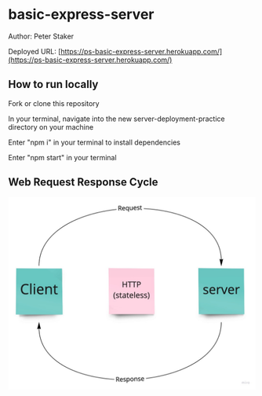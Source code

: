 # basic-express-server

Author: Peter Staker

Deployed URL: [https://ps-basic-express-server.herokuapp.com/](https://ps-basic-express-server.herokuapp.com/)

## How to run locally

Fork or clone this repository

In your terminal, navigate into the new server-deployment-practice directory on your machine

Enter "npm i" in your terminal to install dependencies

Enter "npm start" in your terminal

## Web Request Response Cycle

![WRRC](./assets/WRRC.jpg)
